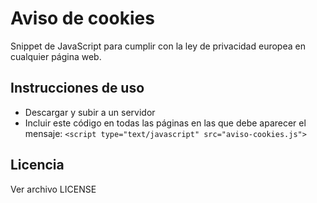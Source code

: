 # Aviso de cookies
Snippet de JavaScript para cumplir con la ley de privacidad europea en cualquier página web.

## Instrucciones de uso
- Descargar y subir a un servidor
- Incluir este código en todas las páginas en las que debe aparecer el mensaje:
` <script type="text/javascript" src="aviso-cookies.js"> `

## Licencia
Ver archivo LICENSE
